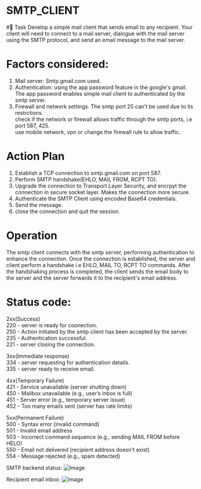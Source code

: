 # SMTP_CLIENT

#🎯 Task
Develop a simple mail client that sends email to any recipient. Your client will need to
connect to a mail server, dialogue with the mail server using the SMTP protocol, and send an email
message to the mail server.

# Factors considered:
1. Mail server: Smtp.gmail.com  used.
2. Authentication: using the app password feature in the google's gmail.<br>
   The app password enables simple mail client to authenticated by the smtp server.<br>
3. Firewall and network settings.
   The smtp port 25 can't be used due to its restrctions.<br>
   check if the network or firewall allows traffic through the smtp ports, i.e port 587, 425.<br>
   use mobile network, vpn or change the firewall rule to allow traffic.<br>

# Action Plan
1. Establish a TCP connection to smtp.gmail.com on port 587.<br>
2. Perform SMTP handshake(EHLO, MAIL FROM, RCPT TO).<br>
3. Upgrade the connection to Transport Layer Security, and encrpyt the connection in secure socket layer.  Makes the coonection more secure.<br>
4. Authenticate the SMTP Client using encoded Base64 credentials.<br>
5. Send the message.<br>
6. close the connection and quit the session.<br>

# Operation
The smtp client connects with the smtp server, performing authentication to enhance the connection. Once the connection is established, the server and client perform a handshake i.e EHLO, MAIL TO, RCPT TO commands. After the handshaking process is completed, the client sends the email body to the server and the server forwards it to the recipient's email address.

# Status code:
2xx(Success)<br>
220 - server is ready for coonection.<br>
250 - Action initiated by the smtp client has been accepted by the server.<br>
235 - Authentication successful.<br>
221 - server closing the connection.<br>

3xx(Immediate response)<br>
334 - server requesting for authentication details.<br>
335 - server ready to receive email.<br>

4xx(Temporary Failure)<br>
421 -	Service unavailable (server shutting down)<br>
450 - Mailbox unavailable (e.g., user’s inbox is full)<br>
451 -	Server error (e.g., temporary server issue)<br>
452 -	Too many emails sent (server has rate limits)<br>

5xx(Permanent Failure)<br>
500 - Syntax error (invalid command)<br>
501 -	Invalid email address<br>
503 -	Incorrect command sequence (e.g., sending MAIL FROM before HELO)<br>
550 -	Email not delivered (recipient address doesn't exist)<br>
554 -	Message rejected (e.g., spam detected)<br>


SMTP backend status:
![Image](https://github.com/user-attachments/assets/49e932bf-f6db-4511-8037-03cba0d21c89)

Recipient email inbox:
![Image](https://github.com/user-attachments/assets/5980c99e-683c-45dc-8b90-e0365e2e4549)





